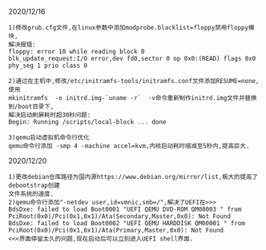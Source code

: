 2020/12/16

	1)修改grub.cfg文件,在linux参数中添加modprobe.blacklist=floppy禁用floppy模块,
	解决报错:
	floppy: error 10 while reading block 0
	blk_update_request:I/O error,dev fd0,sector 0 op 0x0:(READ) flags 0x0 phy_seg 1 prio class 0
	
	2)通过在主机中,修改/etc/initramfs-tools/initramfs.conf文件添加RESUME=none,使用
	mkinitramfs  -o initrd.img-`uname -r`  -v命令重新制作initrd.img文件并替换到/boot目录下,
	解决启动刷屏耗时超30秒问题:
	Begin: Running /scripts/local-block ... done

	3)qemu启动虚拟机命令行优化
	qemu命令行添加 -smp 4 -machine accel=kvm,内核启动耗时缩减至5秒内,提高巨大.

2020/12/20
	
	1)更改debian仓库路径为国内源https://www.debian.org/mirror/list,极大的提高了debootstrap创建
	文件系统的速度.
	2)qemu命令行添加"-netdev user,id=vmnic,smb=/",解决了UEFI在>>>
	BdsDxe: failed to load Boot0001 "UEFI QEMU DVD-ROM QM00003 " from PciRoot(0x0)/Pci(0x1,0x1)/Ata(Secondary,Master,0x0): Not Found
	BdsDxe: failed to load Boot0002 "UEFI QEMU HARDDISK QM00001 " from PciRoot(0x0)/Pci(0x1,0x1)/Ata(Primary,Master,0x0): Not Found
	<<<界面停留太久的问题,现在启动后可以立刻进入UEFI shell界面.
